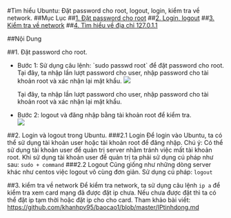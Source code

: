 #Tìm hiểu Ubuntu: Đặt password cho root, logout, login, kiểm tra về network.
##Mục Lục
##[1. Đặt password cho root](#passwd)
##[2. Login, logout](#login)
##[3. Kiểm tra về network](#network)
##[4. Tìm hiểu về địa chỉ 127.0.1.1](#loopback)

##Nội Dung

<a name="passwd"></a>

##1. Đặt password cho root.
<ul>
<li>Bước 1: Sử dụng câu lệnh: `sudo passwd root`  để đặt password cho root.</li>
Tại đây, ta nhập lần lượt password cho user, nhập password cho tài khoản root và xác nhận lại mật khẩu.

<img src="http://i.imgur.com/4M6eNep.png">


Tại đây, ta nhập lần lượt password cho user, nhập password cho tài khoản root và xác nhận lại mật khẩu.

<li>Bước 2: logout và đăng nhập bằng tài khoản root để kiểm tra.</li>

<img src="http://i.imgur.com/86gkW39.png">
</ul>

<a name="login"></a>
##2. Login và logout trong Ubuntu.
###2.1 Login 
Để login vào Ubuntu, ta có thể sử dụng tài khoản user hoặc tài khoản root để đăng nhập.
Chú ý: Có thể sử dụng tài khoản user để quản trị server nhằm tránh việc mất tài khoản root. 
Khi sử dụng tài khoản user để quản trị ta phải sử dụng cú pháp như sau:
`sudo + command`
###2.2 Logout
Cũng giống như những dòng server khác như centos việc logout vô cùng đơn giản. 
Sử dụng cú pháp: `logout`

##3. kiểm tra về network 
Để kiểm tra network, ta sử dụng câu lệnh `ip a` để kiểm tra xem card mạng đã được đặt ip chưa.
Nếu chưa được đặt thì ta có thể đặt ip tạm thời hoặc đặt ip cho cho card.
Tham khảo bài viết: https://github.com/khanhpv95/baocao1/blob/master/IPtinhdong.md


